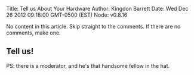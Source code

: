Title: Tell us About Your Hardware
Author: Kingdon Barrett
Date: Wed Dec 26 2012 09:18:00 GMT-0500 (EST)
Node: v0.8.16

No content in this article.  Skip straight to the comments.  If there are no comments, make one.

## Tell us!

PS: there is a moderator, and he's that handsome fellow in the hat.

[kingdon]: mailto:kingdon@tuesdaystudios.com
[bitcoin]: http://bitcoin.org
[20-minutes]: http://beeminder.com/yebyenw/goals/20-minutes
[beeminder]: http://beeminder.com

